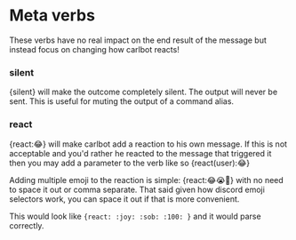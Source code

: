 # Meta verbs

These verbs have no real impact on the end result of the message but instead
focus on changing how carlbot reacts!

### silent

{silent} will make the outcome completely silent. The output will never be
sent. This is useful for muting the output of a command alias.

### react

{react:😂} will make carlbot add a reaction to his own message. If this is
not acceptable and you'd rather he reacted to the message that triggered it
then you may add a parameter to the verb like so {react(user):😂}

Adding multiple emoji to the reaction is simple: {react:😂😭💯} with no need
to space it out or comma separate. That said given how discord emoji
selectors work, you can space it out if that is more convenient.

This would look like `{react: :joy: :sob: :100: }` and it would parse
correctly.